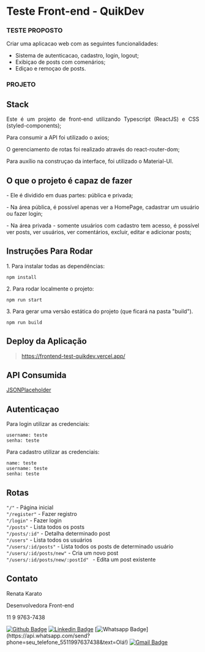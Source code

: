 # Teste Front-end - QuikDev

### TESTE PROPOSTO

Criar uma aplicacao web com as seguintes funcionalidades:
- Sistema de autenticacao, cadastro, login, logout;
- Exibiçao de posts com comenários;
- Ediçao e remoçao de posts.

### PROJETO

## Stack

<p align="justify"> Este é um projeto de front-end utilizando Typescript (ReactJS) e CSS (styled-components); </p>
<p align="justify"> Para consumir a API foi utilizado o axios; </p>
<p align="justify"> O gerenciamento de rotas foi realizado através do react-router-dom; </p>
<p align="justify"> Para auxílio na construçao da interface, foi utilizado o Material-UI. </p>

## O que o projeto é capaz de fazer

<p align="justify"> - Ele é dividido em duas partes: pública e privada; </p>

<p align="justify"> - Na área pública, é possível apenas ver a HomePage, cadastrar um usuário ou fazer login; </p>

<p align="justify"> - Na área privada - somente usuários com cadastro tem acesso, é possível ver posts, ver usuários, ver comentários, excluir, editar e adicionar posts; </p>

## Instruções Para Rodar

<p align="justify"> 1. Para instalar todas as dependências: </p>

``` npm install ```

<p align="justify"> 2. Para rodar localmente o projeto:</p>

``` npm run start ```

<p align="justify"> 3. Para gerar uma versão estática do projeto (que ficará na pasta "build").</p>

``` npm run build ```

## Deploy da Aplicação 

> https://frontend-test-quikdev.vercel.app/

## API Consumida

<a href="https://jsonplaceholder.typicode.com/">JSONPlaceholder</a>

## Autenticaçao

<p align="justify"> Para login utilizar as credenciais: </p>

```
username: teste
senha: teste
```

<p align="justify"> Para cadastro utilizar as credenciais: </p>

``` 
name: teste 
username: teste 
senha: teste
```

## Rotas

``` "/" ``` - Página inicial <br />
``` "/register" ``` - Fazer registro <br />
``` "/login" ``` - Fazer login <br />
``` "/posts" ``` - Lista todos os posts <br />
``` "/posts/:id" ``` - Detalha determinado post <br />
``` "/users" ``` - Lista todos os usuários <br />
``` "/users/:id/posts" ``` - Lista todos os posts de determinado usuário <br />
``` "/users/:id/posts/new" ``` - Cria um novo post <br />
```"/users/:id/posts/new/:postId" ``` - Edita um post existente <br />

## Contato

<p align="justify"> Renata Karato </p>
<p align="justify"> Desenvolvedora Front-end </p>
<p align="justify"> 11 9 9763-7438 </p>

[![Github Badge](https://img.shields.io/badge/-Github-000?style=flat-square&logo=Github&logoColor=white&link=https://github.com/rmkarato)](https://github.com/rmkarato)       [![Linkedin Badge](https://img.shields.io/badge/-LinkedIn-blue?style=flat-square&logo=Linkedin&logoColor=white&link=https://www.linkedin.com/in/rmkarato/)](https://www.linkedin.com/in/rmkarato/)
[![Whatsapp Badge](https://img.shields.io/badge/-Whatsapp-4CA143?style=flat-square&labelColor=4CA143&logo=whatsapp&logoColor=white&link=https://api.whatsapp.com/send?phone=seu_telefone_5511997637438&text=Olá!)](https://api.whatsapp.com/send?phone=seu_telefone_5511997637438&text=Olá!)
[![Gmail Badge](https://img.shields.io/badge/-Gmail-c14438?style=flat-square&logo=Gmail&logoColor=white&link=mailto:rmkarato@gmail.com)](mailto:rmkarato@gmail.com)

